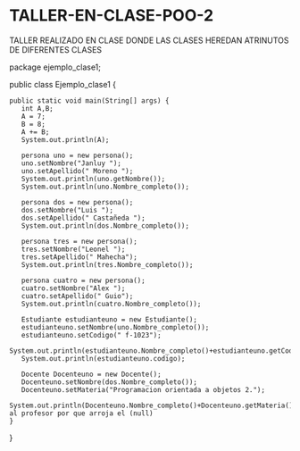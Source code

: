 # TALLER-EN-CLASE-POO-2
TALLER REALIZADO EN CLASE DONDE LAS CLASES HEREDAN ATRINUTOS DE DIFERENTES CLASES

package ejemplo_clase1;


public class Ejemplo_clase1 {

    
    public static void main(String[] args) {
       int A,B;
       A = 7;
       B = 8;
       A += B;
       System.out.println(A);
       
       persona uno = new persona();
       uno.setNombre("Janluy ");
       uno.setApellido(" Moreno ");
       System.out.println(uno.getNombre());
       System.out.println(uno.Nombre_completo());
       
       persona dos = new persona();
       dos.setNombre("Luis ");
       dos.setApellido(" Castañeda ");
       System.out.println(dos.Nombre_completo());
       
       persona tres = new persona();
       tres.setNombre("Leonel ");
       tres.setApellido(" Mahecha");
       System.out.println(tres.Nombre_completo());
       
       persona cuatro = new persona();
       cuatro.setNombre("Alex ");
       cuatro.setApellido(" Guio");
       System.out.println(cuatro.Nombre_completo());
       
       Estudiante estudianteuno = new Estudiante();
       estudianteuno.setNombre(uno.Nombre_completo());
       estudianteuno.setCodigo(" f-1023");
       System.out.println(estudianteuno.Nombre_completo()+estudianteuno.getCodigo());
       System.out.println(estudianteuno.codigo);
       
       Docente Docenteuno = new Docente();
       Docenteuno.setNombre(dos.Nombre_completo());
       Docenteuno.setMateria("Programacion orientada a objetos 2.");
       System.out.println(Docenteuno.Nombre_completo()+Docenteuno.getMateria()+Docenteuno.getCodigo());//preguntar al profesor por que arroja el (null)
    }
    
}
